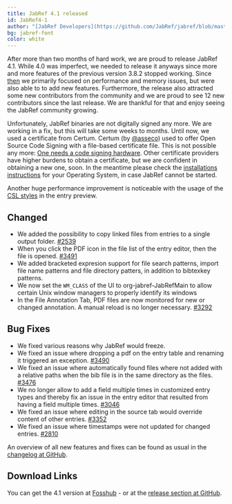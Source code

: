 ```yaml
---
title: JabRef 4.1 released
id: JabRef4-1
author: "[JabRef Developers](https://github.com/JabRef/jabref/blob/master/DEVELOPERS)"
bg: jabref-font
color: white
---
```


After more than two months of hard work, we are proud to release JabRef 4.1.
While 4.0 was imperfect, we needed to release it anyways since more and more features of the previous version 3.8.2 stopped working.
Since [then](https://blog.jabref.org/2017/10/04/JabRef4-0/) we primarily focused on performance and memory issues, but were also able to to add new features.
Furthermore, the release also attracted some new contributors from the community and we are proud to see 12 new contributors since the last release.
We are thankful for that and enjoy seeing the JabRef community growing.

Unfortunately, JabRef binaries are not digitally signed any more. We are working in a fix, but this will take some weeks to months.
Until now, we used a certificate from Certum.
Certum (by [@asseco](https://twitter.com/assecods)) used to offer Open Source Code Signing with a file-based certificate file. This is not possible any more:
[One needs a code signing hardware](https://en.sklep.certum.pl/data-safety/code-signing-certificates/open-source-code-signing-933.html).
Other certificate providers have higher burdens to obtain a certificate, but we are confident in obtaining a new one, soon.
In the meantime please check the [installations instructions](http://help.jabref.org/en/#faq) for your Operating System, in case JabRef cannot be started.

Another huge performance improvement is noticeable with the usage of the [CSL styles](http://citationstyles.org/) in the entry preview.


## Changed

- We added the possibility to copy linked files from entries to a single output folder. [#2539](https://github.com/JabRef/jabref/issues/2539)
- When you click the PDF icon in the file list of the entry editor, then the file is opened. [#3491](https://github.com/JabRef/jabref/issues/3491)
- We added bracketed expresion support for file search patterns, import file name patterns and file directory patters, in addition to bibtexkey patterns.
- We now set the `WM_CLASS` of the UI to org-jabref-JabRefMain to allow certain Unix window managers to properly identify its windows
- In the File Annotation Tab, PDF files are now monitored for new or changed annotation. A manual reload is no longer necessary. [#3292](https://github.com/JabRef/jabref/issues/3292)



## Bug Fixes

- We fixed various reasons why JabRef would freeze.
- We fixed an issue where dropping a pdf on the entry table and renaming it triggered an exception. [#3490](https://github.com/JabRef/jabref/issues/3490)
- We fixed an issue where automatically found files where not added with a relative paths when the bib file is in the same directory as the files. [#3476](https://github.com/JabRef/jabref/issues/3476)
- We no longer allow to add a field multiple times in customized entry types and thereby fix an issue in the entry editor that resulted from having a field multiple times. [#3046](https://github.com/JabRef/jabref/issues/3046)
 - We fixed an issue where editing in the source tab would override content of other entries. [#3352](https://github.com/JabRef/jabref/issues/3352#issue-268580818)
- We fixed an issue where timestamps were not updated for changed entries. [#2810](https://github.com/JabRef/jabref/issues/2810)


An overview of all new features and fixes can be found as usual in the [changelog at GitHub](https://github.com/JabRef/jabref/blob/v4.1/CHANGELOG.md).

## Download Links

You can get the 4.1 version at [Fosshub](http://www.fosshub.com/JabRef.html) - or at the [release section at GitHub](https://github.com/JabRef/jabref/releases/tag/v4.1).

